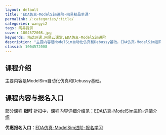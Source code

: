 ```yaml
---
layout: default
title: 'EDA仿真-ModelSim进阶-网易精品单课'
permalink: /:categories/:title/
categories: wangyi2
tags: 网易提供
cover: 1004572008.jpg
keywords: 精选网课,网易云课堂,EDA仿真-ModelSim进阶
description: "主要内容是ModelSim自动化仿真和Debussy基础。EDA仿真-ModelSim进阶"
classid: 1004572008
---
```


## 课程介绍

主要内容是ModelSim自动化仿真和Debussy基础。

## 课程内容与报名入口

部分课程 **限时** 折扣中，课程内容详细介绍见：[EDA仿真-ModelSim进阶-详情介绍](https://study.163.com/course/introduction/1004572008.htm?share=1&shareId=1025206652&utm_campaign=share&utm_medium=iphoneShare&utm_source=&utm_u=1025206652)

**优惠报名入口**：[EDA仿真-ModelSim进阶-报名学习](https://study.163.com/course/introduction/1004572008.htm?share=1&shareId=1025206652&utm_campaign=share&utm_medium=iphoneShare&utm_source=&utm_u=1025206652)

